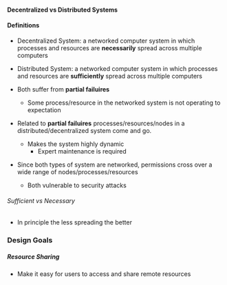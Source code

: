 #### Decentralized vs Distributed Systems

#### Definitions
- Decentralized System: a networked computer system in which processes and resources are **necessarily** spread across multiple computers
- Distributed System: a networked computer system in which processes and resources are **sufficiently** spread across multiple computers

- Both suffer from **partial failuires**
	- Some process/resource in the networked system is not operating to expectation
- Related to **partial failuires** processes/resources/nodes in a distributed/decentralized system come and go. 
	- Makes the system highly dynamic
		- Expert maintenance is required
- Since both types of system are networked, permissions cross over a wide range of nodes/processes/resources
	- Both vulnerable to security attacks


###### Sufficient vs Necessary
- In principle the less spreading the better


### Design Goals

##### Resource Sharing
- Make it easy for users to access and share remote resources


